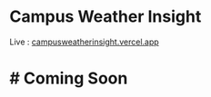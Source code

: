# Campus Weather Insight

Live : [campusweatherinsight.vercel.app](https://campusweatherinsight.vercel.app)

# # Coming Soon
